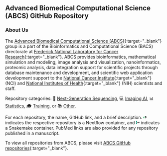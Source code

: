## Advanced Biomedical Computational Science (ABCS) GitHub Repository

### About Us

The [Advanced Biomedical Computational Science (ABCS)](https://frederick.cancer.gov/research/bioinformatics-and-computational-science/advanced-biomedical-computational-science){:target="_blank"} group is a part of the Bioinformatics and Computational Science (BACS) directorate at [Frederick National Laboratory for Cancer Research](https://frederick.cancer.gov/){:target="_blank"}. ABCS provides bioinformatics, mathematical simulation and modeling, image analysis and visualization, nanoinformatics, proteomic analysis, data integration support for scientific projects through database maintenance and development, and scientific web application development support to the [National Cancer Institute](https://www.cancer.gov){:target="_blank"} (NCI) and [National Institutes of Health](https://www.nih.gov){:target="_blank"} (NIH) scientists and staff.

Repository categories: 🧬 [Next-Generation Sequencing](ngs.md), 💻 [Imaging AI](imaging-ai.md), 📊 [Statistics](statistics.md), 🎓 [Training](training.md), or 📚 [Other](other.md). 

For each repository, the name, GitHub link, and a brief description. <img src="assets/images/nextflow.jpg" width="12" height="12"> indicates the respective repository is a Nextflow container, and <img src="assets/images/snakemake.jpg" width="12" height="12"> indicates a Snakemake container. PubMed links are also provided for any repository published in a manuscript.

To view all repositories from ABCS, please visit [ABCS GitHub repositories](https://github.com/abcsFrederick){:target="_blank"}.  

